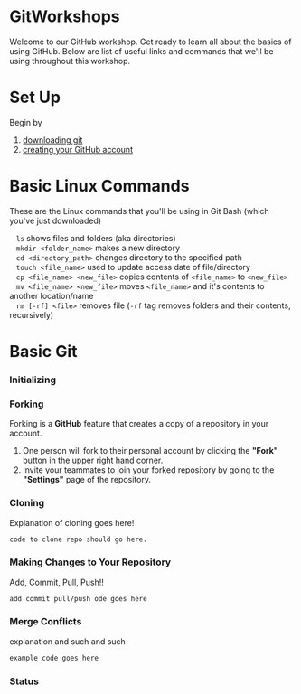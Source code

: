 # GitWorkshops
Welcome to our GitHub workshop. Get ready to learn all about the basics of using GitHub. Below are list of useful links and commands that we'll be using throughout this workshop.

Set Up
======
Begin by 
1. [downloading git](https://git-scm.com/downloads "Git Downloads")
2. [creating your GitHub account](https://github.com "GitHub Homepage")

Basic Linux Commands
======
These are the Linux commands that you'll be using in Git Bash (which you've just downloaded)  

&nbsp;&nbsp;&nbsp;`ls` shows files and folders (aka directories)  
&nbsp;&nbsp;&nbsp;`mkdir <folder_name>` makes a new directory  
&nbsp;&nbsp;&nbsp;`cd <directory_path>` changes directory to the specified path  
&nbsp;&nbsp;&nbsp;`touch <file_name>` used to update access date of file/directory  
&nbsp;&nbsp;&nbsp;`cp <file_name> <new_file>` copies contents of `<file_name>` to `<new_file>`  
&nbsp;&nbsp;&nbsp;`mv <file_name> <new_file>` moves `<file_name>` and it's contents to another location/name  
&nbsp;&nbsp;&nbsp;`rm [-rf] <file>` removes file (`-rf` tag removes folders and their contents, recursively)

Basic Git
======

### Initializing

### Forking
Forking is a **GitHub** feature that creates a copy of a repository in your account.  
1. One person will fork to their personal account by clicking the **"Fork"** button in the upper right hand corner.
2. Invite your teammates to join your forked repository by going to the **"Settings"** page of the repository.

### Cloning
Explanation of cloning goes here!

```bash
code to clone repo should go here.
``` 

### Making Changes to Your Repository
Add, Commit, Pull, Push!!

```bash
add commit pull/push ode goes here
```

### Merge Conflicts
explanation and such and such

```bash
example code goes here
```

### Status
